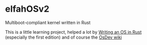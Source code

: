 # elfahOSv2
Multiboot-compliant kernel written in Rust

This is a little learning project, helped a lot by [Writing an OS in Rust ](https://os.phil-opp.com) (especially the first edition) and of course the [OsDev wiki](https://wiki.osdev.org)
